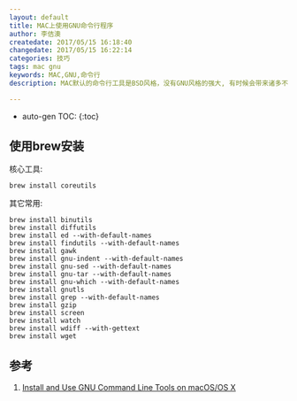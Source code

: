 ```yaml
---
layout: default
title: MAC上使用GNU命令行程序
author: 李佶澳
createdate: 2017/05/15 16:18:40
changedate: 2017/05/15 16:22:14
categories: 技巧
tags: mac gnu
keywords: MAC,GNU,命令行
description: MAC默认的命令行工具是BSD风格，没有GNU风格的强大, 有时候会带来诸多不便。

---
```


* auto-gen TOC:
{:toc}

## 使用brew安装 

核心工具:

	brew install coreutils

其它常用:

	brew install binutils
	brew install diffutils
	brew install ed --with-default-names
	brew install findutils --with-default-names
	brew install gawk
	brew install gnu-indent --with-default-names
	brew install gnu-sed --with-default-names
	brew install gnu-tar --with-default-names
	brew install gnu-which --with-default-names
	brew install gnutls
	brew install grep --with-default-names
	brew install gzip
	brew install screen
	brew install watch
	brew install wdiff --with-gettext
	brew install wget

## 参考

1. [Install and Use GNU Command Line Tools on macOS/OS X][1] 

[1]: https://www.topbug.net/blog/2013/04/14/install-and-use-gnu-command-line-tools-in-mac-os-x/ "Install and Use GNU Command Line Tools on macOS/OS X"
